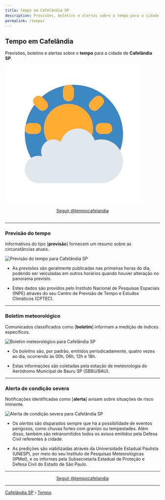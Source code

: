 ```yaml
---
title: Tempo em Cafelândia SP
description: Previsões, boletins e alertas sobre o tempo para a cidade de Cafelândia-SP. 
permalink: /tempo/
---
```


## Tempo em Cafelândia
Previsões, boletins e alertas sobre o __tempo__ para a cidade de __Cafelândia SP__.

![Tempo em Cafelândia SP](tempocafelandia-1810.png)

<center><a href="https://twitter.com/tempocafelandia?ref_src=twsrc%5Etfw" class="twitter-follow-button" data-show-count="false" data-size="large" rel="noopener nofollow">Seguir @tempocafelandia</a></center>

<br>

---

### Previsão do tempo
Informativos do tipo [__previsão__] fornecem um resumo sobre as circunstâncias atuais.

![Previsão do tempo para Cafelândia SP](https://www.cafelandia.net/media/previsao-tempo-cafelandia-sp.png)

- As _previsões_ são geralmente publicadas nas primeiras horas do dia, podendo ser veiculadas em outros horários quando houver alteração no panorama previsto.

- Estes dados são providos pelo Instituto Nacional de Pesquisas Espaciais (INPE) através do seu Centro de Previsão de Tempo e Estudos Climáticos (CPTEC).

---

### Boletim meteorológico
Comunicados classificados como [__boletim__] informam a medição de índices específicos.

![Boletim meteorológico para Cafelândia SP](https://www.cafelandia.net/media/boletim-tempo-cafelandia-sp.png)

- Os _boletins_ são, por padrão, emitidos periodicadamente, quatro vezes ao dia, ocorrendo às 00h, 06h, 12h e 18h.

- Estas informações são coletadas pela estação de meteorologia do Aeródromo Municipal de Bauru SP (SBBU/BAU).

---

### Alerta de condição severa
Notificações identificadas como [__alerta__] avisam sobre situações de risco iminente. 

![Alerta de condição severa para Cafelândia SP](https://www.cafelandia.net/media/alerta-tempo-cafelandia-sp.png)

- Os _alertas_ são disparados sempre que há a possibilidade de eventos perigosos, como chuvas fortes com granizo ou tempestades. Além disso, também são retransmitidos todos os avisos emitidos pela Defesa Civil referentes à cidade.

- As predições são viabilizadas através da Universidade Estadual Paulista (UNESP), por meio do seu Instituto de Pesquisas Meteorológicas (IPMet), e os informes pela Subsecretaria Estadual de Proteção e Defesa Civil do Estado de São Paulo.

---

<center><a href="https://twitter.com/tempocafelandia?ref_src=twsrc%5Etfw" class="twitter-follow-button" data-show-count="false" data-size="large" rel="noopener nofollow">Seguir @tempocafelandia</a></center>

---

[Cafelândia SP](https://www.cafelandia.net/) › [Tempo](https://www.cafelandia.net/tempo/)

<script async src="https://platform.twitter.com/widgets.js" charset="utf-8"></script>
